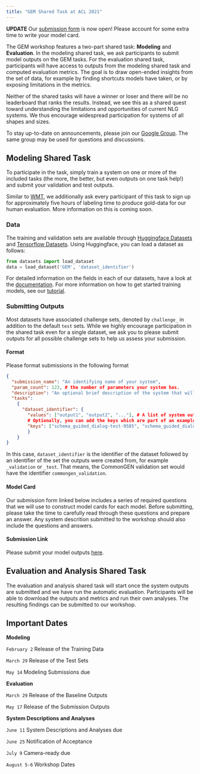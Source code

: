 ```yaml
---
title: "GEM Shared Task at ACL 2021"
---
```


**UPDATE** Our [submission form](https://forms.gle/vbTZDMCuqzok8tTA9) is now open! Please account for some extra time to write your model card.

The GEM workshop features a two-part shared task: **Modeling** and **Evaluation**. In the modeling shared task, we ask participants to submit model outputs on the GEM tasks. For the evaluation shared task, participants will have access to outputs from the modeling shared task and computed evaluation metrics. The goal is to draw open-ended insights from the set of data, for example by finding shortcuts models have taken, or by exposing limitations in the metrics.

Neither of the shared tasks will have a winner or loser and there will be no leaderboard that ranks the results. Instead, we see this as a shared quest toward understanding the limitations and opportunities of current NLG systems. We thus encourage widespread participation for systems of all shapes and sizes.

To stay up-to-date on announcements, please join our [Google Group](https://groups.google.com/g/gem-benchmark). The same group may be used for questions and discussions.

## Modeling Shared Task

To participate in the task, simply train a system on one or more of the included tasks (the more, the better, but even outputs on one task help!) and submit your validation and test outputs.

Similar to [WMT](http://www.statmt.org/wmt20/translation-task.html), we additionally ask every participant of this task to sign up for approximately five hours of labeling time to produce gold-data for our human evaluation. More information on this is coming soon.

### Data

The training and validation sets are available through [Huggingface Datasets](https://huggingface.co/docs/datasets/) and [Tensorflow Datasets](https://www.tensorflow.org/datasets). Using Huggingface, you can load a dataset as follows:

```python
from datasets import load_dataset
data = load_dataset('GEM', 'dataset_identifier')
```

For detailed information on the fields in each of our datasets, have a look at the [documentation](https://huggingface.co/datasets/gem#dataset-description). For more information on how to get started training models, see our [tutorial](/get_started).

### Submitting Outputs

Most datasets have associated challenge sets, denoted by `challenge_` in addition to the default
`test` sets. While we highly encourage participation in the shared task even for a single dataset, 
we ask you to please submit outputs for all possible challenge sets to help us assess your submission.


#### Format 

Please format submissions in the following format

```json
{
  "submission_name": "An identifying name of your system",
  "param_count": 123, # the number of parameters your system has.
  "description": "An optional brief description of the system that will be shown on the website",
  "tasks":
    {
      "dataset_identifier": {
        "values": ["output1", "output2", "..."], # A list of system outputs
        # Optionally, you can add the keys which are part of an example to ensure that there is no shuffling mistakes.
        "keys": ["schema_guided_dialog-test-9585", "schema_guided_dialog-test-9585", ...] 
        }
    }
}

```

In this case, `dataset_identifier` is the identifier of the dataset followed by an identifier of the set the outputs were created from, for example `_validation` or `_test`. That means, the CommonGEN validation set would have the identifier `commongen_validation`.

#### Model Card

Our submission form linked below includes a series of required questions that we will use to construct model cards for each model. Before submitting, please take the time to carefully read through these questions and prepare an answer. Any system descrition submitted to the workshop should also include the questions and answers. 

#### Submission Link


Please submit your model outputs [here](https://forms.gle/vbTZDMCuqzok8tTA9).

## Evaluation and Analysis Shared Task

The evaluation and analysis shared task will start once the system outputs are submitted and we have run the automatic evaluation. Participants will be able to download the outputs and metrics and run their own analyses. The resulting findings can be submitted to our workshop.

## Important Dates

**Modeling**

`February 2` Release of the Training Data

`March 29` Release of the Test Sets

`May 14` Modeling Submissions due


**Evaluation**

`March 29` Release of the Baseline Outputs

`May 17` Release of the Submission Outputs


**System Descriptions and Analyses**

`June 11` System Descriptions and Analyses due

`June 25` Notification of Acceptance

`July 9` Camera-ready due

`August 5-6` Workshop Dates
